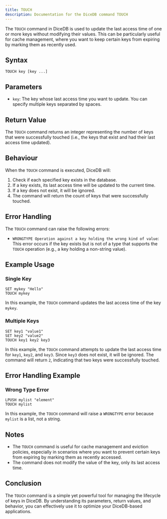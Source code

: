 ```yaml
---
title: TOUCH
description: Documentation for the DiceDB command TOUCH
---
```


The `TOUCH` command in DiceDB is used to update the last access time of one or more keys without modifying their values. This can be particularly useful for cache management, where you want to keep certain keys from expiring by marking them as recently used.

## Syntax

```plaintext
TOUCH key [key ...]
```

## Parameters

- `key`: The key whose last access time you want to update. You can specify multiple keys separated by spaces.

## Return Value

The `TOUCH` command returns an integer representing the number of keys that were successfully touched (i.e., the keys that exist and had their last access time updated).

## Behaviour

When the `TOUCH` command is executed, DiceDB will:

1. Check if each specified key exists in the database.
1. If a key exists, its last access time will be updated to the current time.
1. If a key does not exist, it will be ignored.
1. The command will return the count of keys that were successfully touched.

## Error Handling

The `TOUCH` command can raise the following errors:

- `WRONGTYPE Operation against a key holding the wrong kind of value`: This error occurs if the key exists but is not of a type that supports the `TOUCH` operation (e.g., a key holding a non-string value).

## Example Usage

### Single Key

```plaintext
SET mykey "Hello"
TOUCH mykey
```

In this example, the `TOUCH` command updates the last access time of the key `mykey`.

### Multiple Keys

```plaintext
SET key1 "value1"
SET key2 "value2"
TOUCH key1 key2 key3
```

In this example, the `TOUCH` command attempts to update the last access time for `key1`, `key2`, and `key3`. Since `key3` does not exist, it will be ignored. The command will return `2`, indicating that two keys were successfully touched.

## Error Handling Example

### Wrong Type Error

```plaintext
LPUSH mylist "element"
TOUCH mylist
```

In this example, the `TOUCH` command will raise a `WRONGTYPE` error because `mylist` is a list, not a string.

## Notes

- The `TOUCH` command is useful for cache management and eviction policies, especially in scenarios where you want to prevent certain keys from expiring by marking them as recently accessed.
- The command does not modify the value of the key, only its last access time.

## Conclusion

The `TOUCH` command is a simple yet powerful tool for managing the lifecycle of keys in DiceDB. By understanding its parameters, return values, and behavior, you can effectively use it to optimize your DiceDB-based applications.

